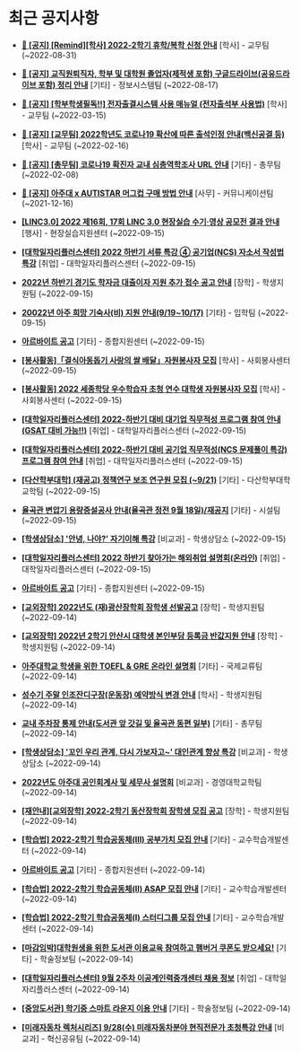 # 최근 공지사항

* **[📌 [공지] [Remind][학사] 2022-2학기 휴학/복학 신청 안내](http://ajou.ac.kr/kr/ajou/notice.do?mode=view&amp;articleNo=203322&amp;article.offset=0&amp;articleLimit=30)**
 [학사] - 교무팀 (~2022-08-31)

* **[📌 [공지] 교직원퇴직자, 학부 및 대학원 졸업자(제적생 포함) 구글드라이브(공유드라이브 포함) 정리 안내](http://ajou.ac.kr/kr/ajou/notice.do?mode=view&amp;articleNo=202858&amp;article.offset=0&amp;articleLimit=30)**
 [기타] - 정보시스템팀 (~2022-08-17)

* **[📌 [공지] [학부학생필독!!] 전자출결시스템 사용 매뉴얼 (전자출석부 사용법)](http://ajou.ac.kr/kr/ajou/notice.do?mode=view&amp;articleNo=192571&amp;article.offset=0&amp;articleLimit=30)**
 [학사] - 교무팀 (~2022-03-15)

* **[📌 [공지] [교무팀] 2022학년도 코로나19 확산에 따른 출석인정 안내(백신공결 등)](http://ajou.ac.kr/kr/ajou/notice.do?mode=view&amp;articleNo=180913&amp;article.offset=0&amp;articleLimit=30)**
 [학사] - 교무팀 (~2022-02-16)

* **[📌 [공지] [총무팀] 코로나19 확진자 교내 심층역학조사 URL 안내](http://ajou.ac.kr/kr/ajou/notice.do?mode=view&amp;articleNo=180493&amp;article.offset=0&amp;articleLimit=30)**
 [기타] - 총무팀 (~2022-02-08)

* **[📌 [공지] 아주대 x AUTISTAR 머그컵 구매 방법 안내](http://ajou.ac.kr/kr/ajou/notice.do?mode=view&amp;articleNo=147976&amp;article.offset=0&amp;articleLimit=30)**
 [사무] - 커뮤니케이션팀 (~2021-12-16)

* **[[LINC3.0] 2022 제16회, 17회 LINC 3.0 현장실습 수기·영상 공모전 결과 안내](http://ajou.ac.kr/kr/ajou/notice.do?mode=view&amp;articleNo=203923&amp;article.offset=0&amp;articleLimit=30)**
 [행사] - 현장실습지원센터 (~2022-09-15)

* **[[대학일자리플러스센터] 2022 하반기 서류 특강 ④ 공기업(NCS) 자소서 작성법 특강](http://ajou.ac.kr/kr/ajou/notice.do?mode=view&amp;articleNo=203922&amp;article.offset=0&amp;articleLimit=30)**
 [취업] - 대학일자리플러스센터 (~2022-09-15)

* **[2022년 하반기 경기도 학자금 대출이자 지원 추가 접수 공고 안내](http://ajou.ac.kr/kr/ajou/notice.do?mode=view&amp;articleNo=203920&amp;article.offset=0&amp;articleLimit=30)**
 [장학] - 학생지원팀 (~2022-09-15)

* **[20022년 아주 희망 기숙사(비) 지원 안내(9/19~10/17)](http://ajou.ac.kr/kr/ajou/notice.do?mode=view&amp;articleNo=203917&amp;article.offset=0&amp;articleLimit=30)**
 [기타] - 입학팀 (~2022-09-15)

* **[아르바이트 공고](http://ajou.ac.kr/kr/ajou/notice.do?mode=view&amp;articleNo=203916&amp;article.offset=0&amp;articleLimit=30)**
 [기타] - 종합지원센터 (~2022-09-15)

* **[[봉사활동]「결식아동돕기 사랑의 쌀 배달」자원봉사자 모집](http://ajou.ac.kr/kr/ajou/notice.do?mode=view&amp;articleNo=203914&amp;article.offset=0&amp;articleLimit=30)**
 [학사] - 사회봉사센터 (~2022-09-15)

* **[[봉사활동] 2022 세종학당 우수학습자 초청 연수 대학생 자원봉사자 모집](http://ajou.ac.kr/kr/ajou/notice.do?mode=view&amp;articleNo=203913&amp;article.offset=0&amp;articleLimit=30)**
 [학사] - 사회봉사센터 (~2022-09-15)

* **[[대학일자리플러스센터] 2022-하반기 대비 대기업 직무적성 프로그램 참여 안내(GSAT 대비 가능!!)](http://ajou.ac.kr/kr/ajou/notice.do?mode=view&amp;articleNo=203912&amp;article.offset=0&amp;articleLimit=30)**
 [취업] - 대학일자리플러스센터 (~2022-09-15)

* **[[대학일자리플러스센터] 2022-하반기 대비 공기업 직무적성(NCS 문제풀이 특강) 프로그램 참여 안내](http://ajou.ac.kr/kr/ajou/notice.do?mode=view&amp;articleNo=203911&amp;article.offset=0&amp;articleLimit=30)**
 [취업] - 대학일자리플러스센터 (~2022-09-15)

* **[[다산학부대학] (재공고) 정책연구 보조 연구원 모집 (~9/21)](http://ajou.ac.kr/kr/ajou/notice.do?mode=view&amp;articleNo=203910&amp;article.offset=0&amp;articleLimit=30)**
 [기타] - 다산학부대학 교학팀 (~2022-09-15)

* **[율곡관 변압기 용량증설공사 안내(율곡관 정전 9월 18일)/재공지](http://ajou.ac.kr/kr/ajou/notice.do?mode=view&amp;articleNo=203905&amp;article.offset=0&amp;articleLimit=30)**
 [기타] - 시설팀 (~2022-09-15)

* **[[학생상담소] &#x27;안녕, 나야?&#x27; 자기이해 특강](http://ajou.ac.kr/kr/ajou/notice.do?mode=view&amp;articleNo=203901&amp;article.offset=0&amp;articleLimit=30)**
 [비교과] - 학생상담소 (~2022-09-15)

* **[[대학일자리플러스센터] 2022 하반기 찾아가는 해외취업 설명회(온라인)](http://ajou.ac.kr/kr/ajou/notice.do?mode=view&amp;articleNo=203895&amp;article.offset=0&amp;articleLimit=30)**
 [취업] - 대학일자리플러스센터 (~2022-09-15)

* **[아르바이트 공고](http://ajou.ac.kr/kr/ajou/notice.do?mode=view&amp;articleNo=203892&amp;article.offset=0&amp;articleLimit=30)**
 [기타] - 종합지원센터 (~2022-09-15)

* **[[교외장학] 2022년도 (재)광산장학회 장학생 선발공고](http://ajou.ac.kr/kr/ajou/notice.do?mode=view&amp;articleNo=203880&amp;article.offset=0&amp;articleLimit=30)**
 [장학] - 학생지원팀 (~2022-09-14)

* **[[교외장학] 2022년 2학기 안산시 대학생 본인부담 등록금 반값지원 안내](http://ajou.ac.kr/kr/ajou/notice.do?mode=view&amp;articleNo=203879&amp;article.offset=0&amp;articleLimit=30)**
 [장학] - 학생지원팀 (~2022-09-14)

* **[아주대학교 학생을 위한 TOEFL &amp; GRE 온라인 설명회](http://ajou.ac.kr/kr/ajou/notice.do?mode=view&amp;articleNo=203875&amp;article.offset=0&amp;articleLimit=30)**
 [기타] - 국제교류팀 (~2022-09-14)

* **[성수기 주말 인조잔디구장(운동장) 예약방식 변경 안내](http://ajou.ac.kr/kr/ajou/notice.do?mode=view&amp;articleNo=203874&amp;article.offset=0&amp;articleLimit=30)**
 [학사] - 학생지원팀 (~2022-09-14)

* **[교내 주차장 통제 안내(도서관 앞 갓길 및 율곡관 동편 일부)](http://ajou.ac.kr/kr/ajou/notice.do?mode=view&amp;articleNo=203873&amp;article.offset=0&amp;articleLimit=30)**
 [기타] - 총무팀 (~2022-09-14)

* **[[학생상담소] &#x27;꼬인 우리 관계, 다시 가보자고~&#x27; 대인관계 향상 특강](http://ajou.ac.kr/kr/ajou/notice.do?mode=view&amp;articleNo=203869&amp;article.offset=0&amp;articleLimit=30)**
 [비교과] - 학생상담소 (~2022-09-14)

* **[2022년도 아주대 공인회계사 및 세무사 설명회](http://ajou.ac.kr/kr/ajou/notice.do?mode=view&amp;articleNo=203867&amp;article.offset=0&amp;articleLimit=30)**
 [비교과] - 경영대학교학팀 (~2022-09-14)

* **[[재안내][교외장학] 2022-2학기 동산장학회 장학생 모집 공고](http://ajou.ac.kr/kr/ajou/notice.do?mode=view&amp;articleNo=203855&amp;article.offset=0&amp;articleLimit=30)**
 [장학] - 학생지원팀 (~2022-09-14)

* **[[학습법] 2022-2학기 학습공동체(III) 공부가치 모집 안내](http://ajou.ac.kr/kr/ajou/notice.do?mode=view&amp;articleNo=203852&amp;article.offset=0&amp;articleLimit=30)**
 [기타] - 교수학습개발센터 (~2022-09-14)

* **[아르바이트 공고](http://ajou.ac.kr/kr/ajou/notice.do?mode=view&amp;articleNo=203851&amp;article.offset=0&amp;articleLimit=30)**
 [기타] - 종합지원센터 (~2022-09-14)

* **[[학습법] 2022-2학기 학습공동체(II) ASAP 모집 안내](http://ajou.ac.kr/kr/ajou/notice.do?mode=view&amp;articleNo=203850&amp;article.offset=0&amp;articleLimit=30)**
 [기타] - 교수학습개발센터 (~2022-09-14)

* **[[학습법] 2022-2학기 학습공동체(I) 스터디그룹 모집 안내](http://ajou.ac.kr/kr/ajou/notice.do?mode=view&amp;articleNo=203849&amp;article.offset=0&amp;articleLimit=30)**
 [기타] - 교수학습개발센터 (~2022-09-14)

* **[[마감임박]대학원생을 위한 도서관 이용교육 참여하고 햄버거 쿠폰도 받으세요!](http://ajou.ac.kr/kr/ajou/notice.do?mode=view&amp;articleNo=203848&amp;article.offset=0&amp;articleLimit=30)**
 [기타] - 학술정보팀 (~2022-09-14)

* **[[대학일자리플러스센터] 9월 2주차 이공계인력중개센터 채용 정보](http://ajou.ac.kr/kr/ajou/notice.do?mode=view&amp;articleNo=203847&amp;article.offset=0&amp;articleLimit=30)**
 [취업] - 대학일자리플러스센터 (~2022-09-14)

* **[[중앙도서관] 학기중 스마트 라운지 이용 안내](http://ajou.ac.kr/kr/ajou/notice.do?mode=view&amp;articleNo=203846&amp;article.offset=0&amp;articleLimit=30)**
 [기타] - 학술정보팀 (~2022-09-14)

* **[[미래자동차 렉처시리즈] 9/28(수) 미래자동차분야 현직전문가 초청특강 안내](http://ajou.ac.kr/kr/ajou/notice.do?mode=view&amp;articleNo=203840&amp;article.offset=0&amp;articleLimit=30)**
 [비교과] - 혁신공유팀 (~2022-09-14)
